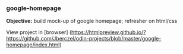 ### google-homepage

**Objective:** build mock-up of google homepage; refresher on html/css

View project in [browser] (https://htmlpreview.github.io/?https://github.com/Jberczel/odin-projects/blob/master/google-homepage/index.html)

